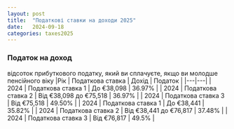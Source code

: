 ```yaml
---
layout: post
title:  "Податкові ставки на доходи 2025"
date:   2024-09-18
categories: taxes2025
---
```


### Податок на доход

відсоток прибуткового податку, який ви сплачуєте, якщо ви молодше пенсійного віку
|Рік | Податкова ставка | Дохід | Податок |
|---|---|
| 2024 | Податкова ставка 1 | До €38,098 | 36.97% |
| 2024 | Податкова ставка 2 | Від €38,098 дo €75,518 | 36.97% |
| 2024 | Податкова ставка 3 | Від €75,518 | 49.50% |
| 2024 | Податкова ставка 1 | До €38,441 | 35.82% |
| 2024 | Податкова ставка 2 | Від €38,441 до €76,817 | 37.48% |
| 2024 | Податкова ставка 3 | Від €76,817 | 49.5% |
